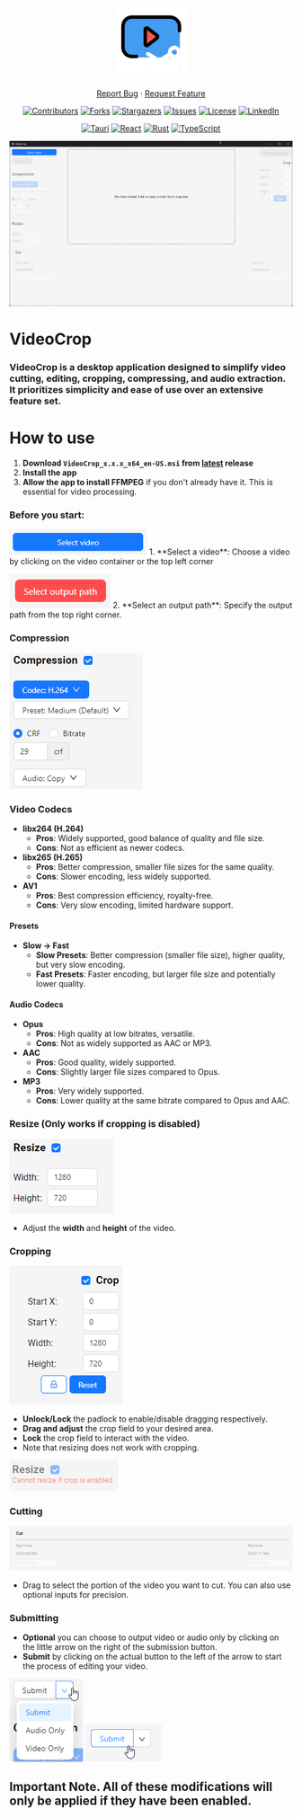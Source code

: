 <div align="center">

 <p align="center">
  <img src="https://github.com/Azmekk/VideoCrop/blob/master/src-tauri/icons/128x128.png" alt="VideoCrop">
</p>

  <p align="center">
    <a href="https://github.com/Azmekk/VideoCrop/issues">Report Bug</a>
    ·
    <a href="https://github.com/Azmekk/VideoCrop/issues">Request Feature</a>
  </p>
</div>

<div align="center">
  
[![Contributors][contributors-shield]][contributors-url]
[![Forks][forks-shield]][forks-url]
[![Stargazers][stars-shield]][stars-url]
[![Issues][issues-shield]][issues-url]
[![License][license-shield-GPL3]][license-url]
[![LinkedIn][linkedin-shield]][linkedin-url]

[![Tauri][tauri-shield]][tauri-url]
[![React][react-shield]][react-url]
[![Rust][rust-shield]][rust-url]
[![TypeScript][TypeScript]][TypeScript-url]

<p align="center">
<img src="https://github.com/Azmekk/VideoCrop/blob/master/assets/VbjPsAYEJP.png" alt="App Example">
</p>

</div>

# VideoCrop

### **VideoCrop** is a desktop application designed to simplify video cutting, editing, cropping, compressing, and audio extraction. It prioritizes simplicity and ease of use over an extensive feature set.

# How to use

1. **Download `VideoCrop_x.x.x_x64_en-US.msi` from [latest](https://github.com/Azmekk/VideoCrop/releases/latest/) release**
2. **Install the app**
3. **Allow the app to install FFMPEG** if you don't already have it. This is essential for video processing.

### Before you start:

<img src="https://github.com/Azmekk/VideoCrop/blob/master/assets/3TJzID8090.png" alt="Select Video">
1. **Select a video**: Choose a video by clicking on the video container or the top left corner 
<p> </p>
<img src="https://github.com/Azmekk/VideoCrop/blob/master/assets/JZ16sWFv5J.png" alt="Select Output">
2. **Select an output path**: Specify the output path from the top right corner.

### Compression
<img src="https://github.com/Azmekk/VideoCrop/blob/master/assets/eZwGf2DpIy.png" alt="Compression Settings">

### Video Codecs

- **libx264 (H.264)**
  - **Pros**: Widely supported, good balance of quality and file size.
  - **Cons**: Not as efficient as newer codecs.
- **libx265 (H.265)**
  - **Pros**: Better compression, smaller file sizes for the same quality.
  - **Cons**: Slower encoding, less widely supported.
- **AV1**
  - **Pros**: Best compression efficiency, royalty-free.
  - **Cons**: Very slow encoding, limited hardware support.

#### Presets

- **Slow -> Fast**
  - **Slow Presets**: Better compression (smaller file size), higher quality, but very slow encoding.
  - **Fast Presets**: Faster encoding, but larger file size and potentially lower quality.

#### Audio Codecs

- **Opus**
  - **Pros**: High quality at low bitrates, versatile.
  - **Cons**: Not as widely supported as AAC or MP3.
- **AAC**
  - **Pros**: Good quality, widely supported.
  - **Cons**: Slightly larger file sizes compared to Opus.
- **MP3**
  - **Pros**: Very widely supported.
  - **Cons**: Lower quality at the same bitrate compared to Opus and AAC.

### Resize (Only works if cropping is disabled)
<img src="https://github.com/Azmekk/VideoCrop/blob/master/assets/GOlhlrwnhP.png" alt="Resize Settings">

- Adjust the **width** and **height** of the video.
 

### Cropping
<img src="https://github.com/Azmekk/VideoCrop/blob/master/assets/jvbynCFKti.png" alt="Crop Settings">

- **Unlock/Lock** the padlock to enable/disable dragging respectively.
- **Drag and adjust** the crop field to your desired area.
- **Lock** the crop field to interact with the video.
- Note that resizing does not work with cropping.

 <img src="https://github.com/Azmekk/VideoCrop/blob/master/assets/haU09uzu0g.png" alt="No crop and resize">

### Cutting
<img src="https://github.com/Azmekk/VideoCrop/blob/master/assets/S2HWExyKX8.png" alt="Crop Settings">

- Drag to select the portion of the video you want to cut. You can also use optional inputs for precision.

### Submitting 

- **Optional** you can choose to output video or audio only by clicking on the little arrow on the right of the submission button.
- **Submit** by clicking on the actual button to the left of the arrow to start the process of editing your video.
<img src="https://github.com/Azmekk/VideoCrop/blob/master/assets/znzpHFzhue.png" alt="Submission options">
<img src="https://github.com/Azmekk/VideoCrop/blob/master/assets/pmGZKP9ofm.png" alt="Submission">

## Important Note. All of these modifications will only be applied if they have been enabled.

[contributors-shield]: https://img.shields.io/github/contributors/Azmekk/VideoCrop.svg?style=for-the-badge
[contributors-url]: https://github.com/Azmekk/VideoCrop/graphs/contributors
[forks-shield]: https://img.shields.io/github/forks/Azmekk/VideoCrop.svg?style=for-the-badge
[forks-url]: https://github.com/Azmekk/VideoCrop/network/members
[stars-shield]: https://img.shields.io/github/stars/Azmekk/VideoCrop.svg?style=for-the-badge
[stars-url]: https://github.com/Azmekk/VideoCrop/stargazers
[issues-shield]: https://img.shields.io/github/issues/Azmekk/VideoCrop.svg?style=for-the-badge
[issues-url]: https://github.com/Azmekk/VideoCrop/issues
[license-shield-GPL3]: https://img.shields.io/github/license/Azmekk/VideoCrop.svg?style=for-the-badge
[license-url]: https://github.com/Azmekk/VideoCrop/blob/master/LICENSE
[linkedin-shield]: https://img.shields.io/badge/-LinkedIn-black.svg?style=for-the-badge&logo=linkedin&colorB=555
[linkedin-url]: https://linkedin.com/in/Martin-Y
[TypeScript]: https://img.shields.io/badge/typescript-%23007ACC.svg?style=for-the-badge&logo=typescript&logoColor=white
[TypeScript-url]: https://www.typescriptlang.org/
[tauri-shield]: https://img.shields.io/badge/tauri-FFC131?style=for-the-badge&logo=tauri&logoColor=white
[tauri-url]: https://tauri.studio/
[react-shield]: https://img.shields.io/badge/react-61DAFB?style=for-the-badge&logo=react&logoColor=black
[react-url]: https://reactjs.org/
[rust-shield]: https://img.shields.io/badge/rust-000000?style=for-the-badge&logo=rust&logoColor=white
[rust-url]: https://www.rust-lang.org/
